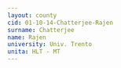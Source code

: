 ```yaml
---
layout: county 
cid: 01-10-14-Chatterjee-Rajen
surname: Chatterjee
name: Rajen
university: Univ. Trento
unita: HLT - MT
---
```


